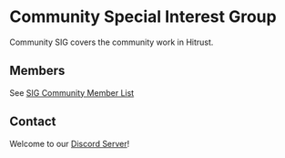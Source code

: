 # Community Special Interest Group
Community SIG covers the community work in Hitrust.

## Members
See [SIG Community Member List](https://github.com/h1trust/about/tree/master/community/member-list.md)

## Contact
Welcome to our [Discord Server](https://discord.gg/dHJCEsC)!